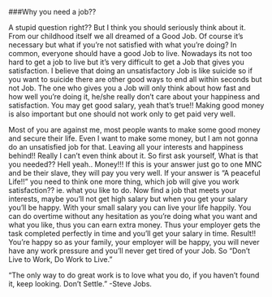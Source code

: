 

###Why you need a job??


A stupid question right?? But I think you should seriously think about it. From our childhood itself we all dreamed of a Good Job. Of course it’s necessary but what if you’re not satisfied with what you’re doing?
In common, everyone should have a good Job to live. Nowadays its not too hard to get a job to live but it’s very difficult to get a Job that gives you satisfaction. I believe that doing an unsatisfactory Job is like suicide so if you want to suicide there are other good ways to end all within seconds but not Job. The one who gives you a Job will only think about how fast and how well you’re doing it, he/she really don’t care about your happiness and satisfaction. You may get good salary, yeah that’s true!! Making good money is also important but one should not work only to get paid very well. 


Most of you are against me, most people wants to make some good money and secure their life. Even I want to make some money, but I am not gonna do an unsatisfied job for that. Leaving all your interests and happiness behind!! Really I can’t even think about it. So first ask yourself, What is that you needed?? Hell yeah.. Money!!! If this is your answer just go to one MNC and be their slave, they will pay you very well. If your answer is “A peaceful Life!!” you need to think one more thing, which job will give you work satisfaction?? ie. what you like to do. Now find a job that meets your interests, maybe you’ll not get high salary but when you get your salary you’ll be happy. With your small salary you can live your life happily. You can do overtime without any hesitation as you’re doing what you want and what you like, thus you can earn extra money. Thus your employer gets the task completed perfectly in time and you’ll get your salary in time.  Result!! You’re happy so as your family, your employer will be happy, you will never have any work pressure and you’ll never get tired of your Job. So “Don’t Live to Work, Do Work to Live.”


“The only way to do great work is to love what you do, if you haven’t found it, keep looking. Don’t Settle.”
                                           -Steve Jobs.

